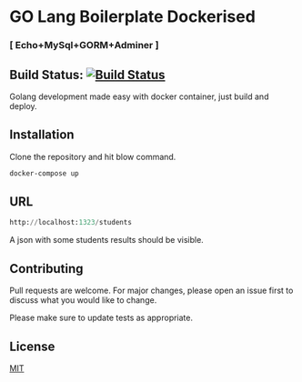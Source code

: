 # GO Lang Boilerplate Dockerised 
###  [ Echo+MySql+GORM+Adminer ]
## Build Status: [![Build Status](https://app.travis-ci.com/vishalkprabhu/go-boilerplate.svg?branch=main)](https://app.travis-ci.com/vishalkprabhu/go-boilerplate)

Golang development made easy with docker container, just build and deploy.

## Installation

Clone the repository and hit blow command.

```bash
docker-compose up
```

## URL

```python
http://localhost:1323/students
```
A json with some students results should be visible.
## Contributing
Pull requests are welcome. For major changes, please open an issue first to discuss what you would like to change.

Please make sure to update tests as appropriate.

## License
[MIT](https://choosealicense.com/licenses/mit/)